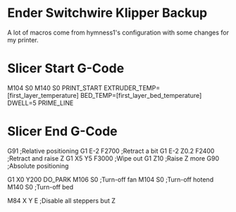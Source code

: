 # Ender Switchwire Klipper Backup
A lot of macros come from hymness1's configuration with some changes for my printer.

# Slicer Start G-Code
M104 S0
M140 S0
PRINT_START EXTRUDER_TEMP=[first_layer_temperature] BED_TEMP=[first_layer_bed_temperature] DWELL=5
PRIME_LINE

# Slicer End G-Code
G91 ;Relative positioning
G1 E-2 F2700 ;Retract a bit
G1 E-2 Z0.2 F2400 ;Retract and raise Z
G1 X5 Y5 F3000 ;Wipe out
G1 Z10 ;Raise Z more
G90 ;Absolute positioning

G1 X0 Y200
DO_PARK
M106 S0 ;Turn-off fan
M104 S0 ;Turn-off hotend
M140 S0 ;Turn-off bed

M84 X Y E ;Disable all steppers but Z
